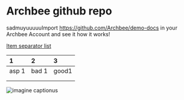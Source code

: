 # Archbee github repo

sadmuyuuuuuImport <https://github.com/Archbee/demo-docs> in your Archbee Account and see it how it works!

&#x20;[Item separator list](./syntax/an-item.md)&#x20;

| 1     | 2     | 3     |
| :---- | :---- | :---- |
| asp 1 | bad 1 | good1 |
|       |       |       |
|       |       |       |

![imagine captionus](https://archbee-image-uploads.s3.amazonaws.com/nrfszeqYgQLCrqSuXCE_0/S_IhVfLb77H5m4XPAOyQh_giphy.gif)

